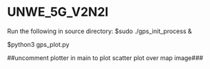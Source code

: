 # UNWE_5G_V2N2I

Run the following in source directory:
$sudo ./gps_init_process &

$python3 gps_plot.py

##uncomment plotter in main to plot scatter plot over map image###
